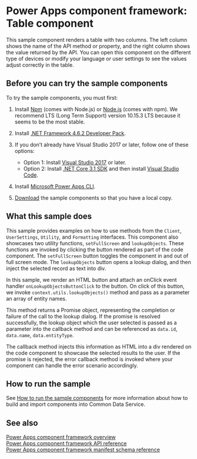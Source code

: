 # Power Apps component framework: Table component

This sample component renders a table with two columns. The left column shows the name of the API method or property, and the right column shows the value returned by the API. You can open this component on the different type of devices or modify your language or user settings to see the values adjust correctly in the table.

## Before you can try the sample components

To try the sample components, you must first:

1. Install [Npm](https://www.npmjs.com/get-npm) (comes with Node.js) or [Node.js](https://nodejs.org/en/) (comes with npm). We recommend LTS (Long Term Support) version 10.15.3 LTS because it seems to be the most stable.

1. Install [.NET Framework 4.6.2 Developer Pack](https://dotnet.microsoft.com/download/dotnet-framework/net462). 

1. If you don’t already have Visual Studio 2017 or later, follow one of these options:
   - Option 1: Install [Visual Studio 2017](https://docs.microsoft.com/visualstudio/install/install-visual-studio?view=vs-2017) or later.
   - Option 2: Install [.NET Core 3.1 SDK](https://dotnet.microsoft.com/download/dotnet-core/3.1) and then install [Visual Studio Code](https://code.visualstudio.com/Download).

1. Install [Microsoft Power Apps CLI](https://aka.ms/PowerAppsCLI).
1. [Download](https://github.com/microsoft/PowerApps-Samples/tree/master/component-framework) the sample components so that you have a local copy.

## What this sample does

This sample provides examples on how to use methods from the `Client`, `UserSettings`, `Utility`, and `Formatting` interfaces. This component also showcases two utility functions, `setFullScreen` and `lookupObjects`. These functions are invoked by clicking the button rendered as part of the code component. The `setFullScreen` button toggles the component in and out of full screen mode. The `lookupObjects` button opens a lookup dialog, and then inject the selected record as text into div.

In this sample, we render an HTML button and attach an onClick event handler `onLookupObjectsButtonClick` to the button. On click of this button, we invoke `context.utils.lookupObjects()` method and pass as a parameter an array of entity names.

This method returns a Promise object, representing the completion or failure of the call to the lookup dialog. If the promise is resolved successfully, the lookup object which the user selected is passed as a parameter into the callback method and can be referenced as `data.id`, `data.name`, `data.entityType`.

The callback method injects this information as HTML into a div rendered on the code component to showcase the selected results to the user. If the promise is rejected, the error callback method is invoked where your component can handle the error scenario accordingly.

## How to run the sample

See [How to run the sample components](https://github.com/microsoft/PowerApps-Samples/blob/master/component-framework/README.md) for more information about how to build and import components into Common Data Service.

## See also

[Power Apps component framework overview](https://docs.microsoft.com/en-us/powerapps/developer/component-framework/overview)<br/>
[Power Apps component framework API reference](https://docs.microsoft.com/en-us/powerapps/developer/component-framework/reference/)<br/>
[Power Apps component framework manifest schema reference](https://docs.microsoft.com/en-us/powerapps/developer/component-framework/manifest-schema-reference/)